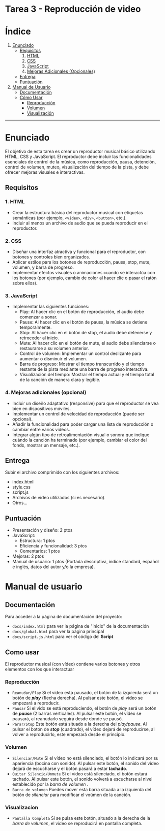 # Tarea 3 - Reproducción de video

# Índice
1. [Enunciado](#enunciado)
    - [Requisitos](#requisitos)
        1. [HTML](#1-html)
        2. [CSS](#2-css)
        3. [JavaScript](#3-javascript)
        4. [Mejoras Adicionales (Opcionales)](#4-mejoras-adicionales-opcional)
    - [Entrega](#entrega)
    - [Puntuación](#puntuación)
2. [Manual de Usuario](#manual-de-usuario)
   - [Documentación](#documentación)
   - [Cómo Usar](#como-usar)
     - [Reproducción](#reproducción)
     - [Volumen](#volumen)
     - [Visualización](#visualizacion)

---

# Enunciado

El objetivo de esta tarea es crear un reproductor musical básico utilizando HTML, CSS y JavaScript. El reproductor debe incluir las funcionalidades esenciales de control de la música, como reproducción, pausa, detención, control de volumen, muteo, visualización del tiempo de la pista, y debe ofrecer mejoras visuales e interactivas.

## Requisitos

### 1. HTML

- Crear la estructura básica del reproductor musical con etiquetas semánticas (por ejemplo, `<video>`, `<div>`, `<button>`, etc.).
- Incluir al menos un archivo de audio que se pueda reproducir en el reproductor.

### 2. CSS

- Diseñar una interfaz atractiva y funcional para el reproductor, con botones y controles bien organizados.
- Aplicar estilos para los botones de reproducción, pausa, stop, mute, volumen, y barra de progreso.
- Implementar efectos visuales o animaciones cuando se interactúa con los botones (por ejemplo, cambio de color al hacer clic o pasar el ratón sobre ellos).

### 3. JavaScript

- Implementar las siguientes funciones: 
    - Play: Al hacer clic en el botón de reproducción, el audio debe comenzar a sonar.
    - Pause: Al hacer clic en el botón de pausa, la música se detiene temporalmente.
    - Stop: Al hacer clic en el botón de stop, el audio debe detenerse y retroceder al inicio.
    - Mute: Al hacer clic en el botón de mute, el audio debe silenciarse o restaurarse a su volumen anterior.
    - Control de volumen: Implementar un control deslizante para aumentar o disminuir el volumen.
    - Barra de progreso: Mostrar el tiempo transcurrido y el tiempo restante de la pista mediante una barra de progreso interactiva.
    - Visualización del tiempo: Mostrar el tiempo actual y el tiempo total de la canción de manera clara y legible.

### 4. Mejoras adicionales (opcional)

- Incluir un diseño adaptativo (responsive) para que el reproductor se vea bien en dispositivos móviles.
- Implementar un control de velocidad de reproducción (puede ser opcional).
- Añadir la funcionalidad para poder cargar una lista de reproducción o cambiar entre varios videos.
- Integrar algún tipo de retroalimentación visual o sonora que indique cuándo la canción ha terminado (por ejemplo, cambiar el color del fondo, mostrar un mensaje, etc.).

## Entrega

Subir el archivo comprimido con los siguientes archivos:
- index.html
- style.css
- script.js
- Archivos de video utilizados (si es necesario).
- Otros…

## Puntuación

- Presentación y diseño: 2 ptos
- JavaScript:  
    - Estructura: 1 ptos
    - Eficiencia y funcionalidad: 3 ptos
    - Comentarios: 1 ptos
- Mejoras: 2 ptos
- Manual de usuario: 1 ptos (Portada descriptiva, índice standard, español e inglés, datos del autor y/o la empresa).

# Manual de usuario

## Documentación

Para acceder a la página de documentación del proyecto:
- `docs/index.html` para ver la página de "inicio" de la documentación
- `docs/global.html` para ver la página principal
- `docs/script.js.html` para ver el código del **Script**


## Como usar

El reproductor musical (con vídeo) contiene varios botones y otros elementos con los que interactuar

### Reproducción

- `Reanudar/Play` Si el vídeo está pausado, el botón de la izquierda será un botón de ***play*** (flecha derecha). Al pulsar este botón, el vídeo se empezará a reproducir.
- `Pausar` Si el vído se está reproduciendo, el botón de *play* será un botón de ***pause*** (2 barras verticales). Al pulsar este botón, el vídeo se pausará, al reanudarlo seguirá desde donde se pausó.
- `Parar/Stop` Este botón está situado a la derecha del *play/pause*. Al pulsar el botón de ***stop*** (cuadrado), el vídeo dejará de reproducirse, al volver a reproducirlo, este empezará desde el principio.

### Volumen
- `Silenciar/Mute` Si el vídeo no está silenciado, el botón lo indicará por su apariencia (bocina con sonido). Al pulsar este botón, el sonido del vídeo dejará de escucharse y el botón pasará a estar **tachado**.
- `Quitar Silencio/Unmute` Si el vídeo está silenciado, el botón estará tachado. Al pulsar este botón, el sonido volverá a escucharse al nivel establecido por la *barra de volumen* .
- `Barra de volumen` Puedes mover esta barra situada a la izquierda del botón de *silenciar* para modificar el voúmen de la canción.

### Visualizacion
- `Pantalla Completa` Si se pulsa este botón, situado a la derecha de la *barra de volumen*, el vídeo se reproducirá en pantalla completa.